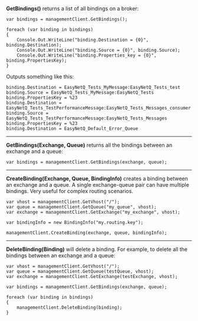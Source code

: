 **GetBindings()** returns a list of all bindings on a broker:

    var bindings = managementClient.GetBindings();

    foreach (var binding in bindings)
    {
        Console.Out.WriteLine("binding.Destination = {0}", binding.Destination);
        Console.Out.WriteLine("binding.Source = {0}", binding.Source);
        Console.Out.WriteLine("binding.Properties_key = {0}", binding.PropertiesKey);
    }

Outputs something like this:

    binding.Destination = EasyNetQ_Tests_MyMessage:EasyNetQ_Tests_test
    binding.Source = EasyNetQ_Tests_MyMessage:EasyNetQ_Tests
    binding.PropertiesKey = %23
    binding.Destination = EasyNetQ_Tests_TestPerformanceMessage:EasyNetQ_Tests_Messages_consumer
    binding.Source = EasyNetQ_Tests_TestPerformanceMessage:EasyNetQ_Tests_Messages
    binding.PropertiesKey = %23
    binding.Destination = EasyNetQ_Default_Error_Queue

***

**GetBindings(Exchange, Queue)** returns all the bindings between an exchange and a queue:

    var bindings = managementClient.GetBindings(exchange, queue);

***

**CreateBinding(Exchange, Queue, BindingInfo)** creates a binding between an exchange and a queue. A single exchange-queue pair can have multiple bindings. Very useful for complex routing scenarios.

    var vhost = managementClient.GetVhost("/");
    var queue = managementClient.GetQueue("my_queue", vhost);
    var exchange = managementClient.GetExchange("my_exchange", vhost);

    var bindingInfo = new BindingInfo("my.routing.key");

    managementClient.CreateBinding(exchange, queue, bindingInfo);

***

**DeleteBinding(Binding)** will delete a binding. For example, to delete all the bindings between an exchange and a queue:

    var vhost = managementClient.GetVhost("/");
    var queue = managementClient.GetQueue(testQueue, vhost);
    var exchange = managementClient.GetExchange(testExchange, vhost);

    var bindings = managementClient.GetBindings(exchange, queue);

    foreach (var binding in bindings)
    {
        managementClient.DeleteBinding(binding);
    }

